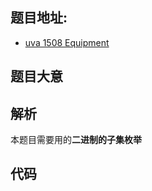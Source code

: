 ## 题目地址:

 - [uva 1508 Equipment](https://vjudge.net/problem/uva-1508)

## 题目大意


## 解析

本题目需要用的**二进制的子集枚举**

## 代码
